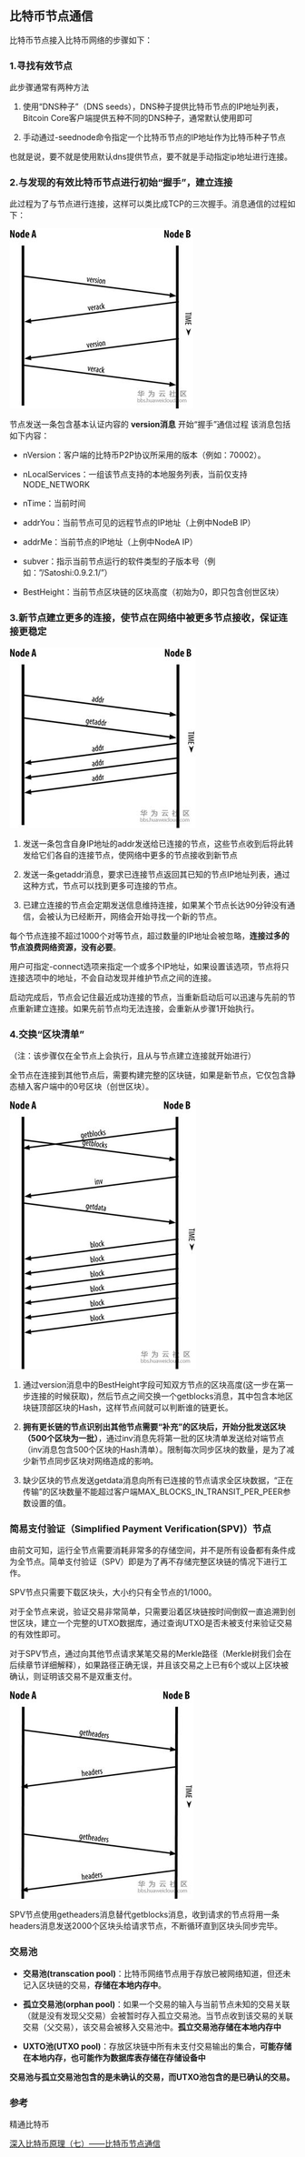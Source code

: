 ## 比特币节点通信
比特币节点接入比特币网络的步骤如下：

### 1.寻找有效节点
此步骤通常有两种方法

1. 使用“DNS种子”（DNS seeds），DNS种子提供比特币节点的IP地址列表，Bitcoin Core客户端提供五种不同的DNS种子，通常默认使用即可

2. 手动通过-seednode命令指定一个比特币节点的IP地址作为比特币种子节点

也就是说，要不就是使用默认dns提供节点，要不就是手动指定ip地址进行连接。

### 2.与发现的有效比特币节点进行初始“握手”，建立连接
此过程为了与节点进行连接，这样可以类比成TCP的三次握手。消息通信的过程如下：

![](image/bitcoin10.png)

节点发送一条包含基本认证内容的 **version消息** 开始“握手”通信过程 该消息包括如下内容：

 - nVersion：客户端的比特币P2P协议所采用的版本（例如：70002）。

 - nLocalServices：一组该节点支持的本地服务列表，当前仅支持NODE_NETWORK

 - nTime：当前时间

 - addrYou：当前节点可见的远程节点的IP地址（上例中NodeB IP）

 - addrMe：当前节点的IP地址（上例中NodeA IP）

 - subver：指示当前节点运行的软件类型的子版本号（例如：”/Satoshi:0.9.2.1/”）

 - BestHeight：当前节点区块链的区块高度（初始为0，即只包含创世区块）

### 3.新节点建立更多的连接，使节点在网络中被更多节点接收，保证连接更稳定

![](image/bitcoin11.png)

1. 发送一条包含自身IP地址的addr发送给已连接的节点，这些节点收到后将此转发给它们各自的连接节点，使网络中更多的节点接收到新节点

2. 发送一条getaddr消息，要求已连接节点返回其已知的节点IP地址列表，通过这种方式，节点可以找到更多可连接的节点。

3. 已建立连接的节点会定期发送信息维持连接，如果某个节点长达90分钟没有通信，会被认为已经断开，网络会开始寻找一个新的节点。


每个节点连接不超过1000个对等节点，超过数量的IP地址会被忽略，**连接过多的节点浪费网络资源，没有必要**。

用户可指定-connect选项来指定一个或多个IP地址，如果设置该选项，节点将只连接选项中的地址，不会自动发现并维护节点之间的连接。

启动完成后，节点会记住最近成功连接的节点，当重新启动后可以迅速与先前的节点重新建立连接。如果先前节点均无法连接，会重新从步骤1开始执行。

### 4.交换“区块清单”
（注：该步骤仅在全节点上会执行，且从与节点建立连接就开始进行）

全节点在连接到其他节点后，需要构建完整的区块链，如果是新节点，它仅包含静态植入客户端中的0号区块（创世区块）。

![](image/bitcoin12.png)


1. 通过version消息中的BestHeight字段可知双方节点的区块高度(这一步在第一步连接的时候获取)，然后节点之间交换一个getblocks消息，其中包含本地区块链顶部区块的Hash，这样节点间就可以判断谁的链更长。

2. **拥有更长链的节点识别出其他节点需要“补充”的区块后，开始分批发送区块（500个区块为一批）**，通过inv消息先将第一批的区块清单发送给对端节点（inv消息包含500个区块的Hash清单）。限制每次同步区块的数量，是为了减少新节点同步区块对网络造成的影响。

3. 缺少区块的节点发送getdata消息向所有已连接的节点请求全区块数据，“正在传输”的区块数量不能超过客户端MAX_BLOCKS_IN_TRANSIT_PER_PEER参数设置的值。

### 简易支付验证（Simplified Payment Verification(SPV)）节点

由前文可知，运行全节点需要消耗非常多的存储空间，并不是所有设备都有条件成为全节点。简单支付验证（SPV）即是为了再不存储完整区块链的情况下进行工作。

SPV节点只需要下载区块头，大小约只有全节点的1/1000。

对于全节点来说，验证交易非常简单，只需要沿着区块链按时间倒叙一直追溯到创世区块，建立一个完整的UTXO数据库，通过查询UTXO是否未被支付来验证交易的有效性即可。

对于SPV节点，通过向其他节点请求某笔交易的Merkle路径（Merkle树我们会在后续章节详细解释），如果路径正确无误，并且该交易之上已有6个或以上区块被确认，则证明该交易不是双重支付。

![](image/bitcoin13.png)

SPV节点使用getheaders消息替代getblocks消息，收到请求的节点将用一条headers消息发送2000个区块头给请求节点，不断循环直到区块头同步完毕。

### 交易池
 - **交易池(transcation pool)**：比特币网络节点用于存放已被网络知道，但还未记入区块链的交易，**存储在本地内存中**。

 - **孤立交易池(orphan pool)**：如果一个交易的输入与当前节点未知的交易关联（就是没有发现父交易）会被暂时存入孤立交易池。当节点收到该交易的关联交易（父交易），该交易会被移入交易池中。**孤立交易池存储在本地内存中**

 - **UXTO池(UTXO pool)**：存放区块链中所有未支付交易输出的集合，**可能存储在本地内存，也可能作为数据库表存储在存储设备中**

 **交易池与孤立交易池包含的是未确认的交易，而UTXO池包含的是已确认的交易。**


### 参考

精通比特币

[深入比特币原理（七）——比特币节点通信](https://bbs.huaweicloud.com/blogs/cfb8e58f1b6111e89fc57ca23e93a89f)
